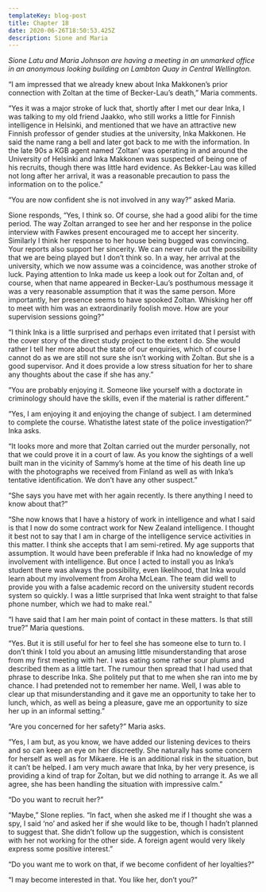 ```yaml
---
templateKey: blog-post
title: Chapter 18
date: 2020-06-26T18:50:53.425Z
description: Sione and Maria
---
```

*Sione Latu and Maria Johnson are having a meeting in an unmarked office in an anonymous looking building on Lambton Quay in Central Wellington.*



“I am impressed that we already knew about Inka Makkonen’s prior connection with Zoltan at the time of Becker-Lau’s death,” Maria comments.



“Yes it was a major stroke of luck that, shortly after I met our dear Inka, I was talking to my old friend Jaakko, who still works a little for Finnish intelligence in Helsinki, and mentioned that we have an attractive new Finnish professor of gender studies at the university, Inka Makkonen. He said the name rang a bell and later got back to me with the information. In the late 90s a KGB agent named ‘Zoltan’ was operating in and around the University of Helsinki and Inka Makkonen was suspected of being one of his recruits, though there was little hard evidence. As Bekker-Lau was killed not long after her arrival, it was a reasonable precaution to pass the information on to the police.”



“You are now confident she is not involved in any way?” asked Maria.



Sione responds, “Yes, I think so. Of course, she had a good alibi for the time period. The way Zoltan arranged to see her and her response in the police interview with Fawkes present encouraged me to accept her sincerity. Similarly I think her response to her house being bugged was convincing. Your reports also support her sincerity. We can never rule out the possibility that we are being played but I don’t think so. In a way, her arrival at the university, which we now assume was a coincidence, was another stroke of luck. Paying attention to Inka made us keep a look out for Zoltan and, of course, when that name appeared in Becker-Lau’s posthumous message it was a very reasonable assumption that it was the same person. More importantly, her presence seems to have spooked Zoltan. Whisking her off to meet with him was an extraordinarily foolish move. How are your supervision sessions going?”



“I think Inka is a little surprised and perhaps even irritated that I persist with the cover story of the direct study project to the extent I do. She would rather I tell her more about the state of our enquiries, which of course I cannot do as we are still not sure she isn’t working with Zoltan. But she is a good supervisor. And it does provide a low stress situation for her to share any thoughts about the case if she has any.”



“You are probably enjoying it. Someone like yourself with a doctorate in criminology should have the skills, even if the material is rather different.”



“Yes, I am enjoying it and enjoying the change of subject. I am determined to complete the course. Whatisthe latest state of the police investigation?” Inka asks.



“It looks more and more that Zoltan carried out the murder personally, not that we could prove it in a court of law. As you know the sightings of a well built man in the vicinity of Sammy’s home at the time of his death line up with the photographs we received from Finland as well as with Inka’s tentative identification. We don’t have any other suspect.”



“She says you have met with her again recently. Is there anything I need to know about that?”



“She now knows that I have a history of work in intelligence and what I said is that I now do some contract work for New Zealand intelligence. I thought it best not to say that I am in charge of the intelligence service activities in this matter. I think she accepts that I am semi-retired. My age supports that assumption. It would have been preferable if Inka had no knowledge of my involvement with intelligence. But once I acted to install you as Inka’s student there was always the possibility, even likelihood, that Inka would learn about my involvement from Aroha McLean. The team did well to provide you with a false academic record on the university student records system so quickly. I was a little surprised that Inka went straight to that false phone number, which we had to make real.”



“I have said that I am her main point of contact in these matters. Is that still true?” Maria questions.



“Yes. But it is still useful for her to feel she has someone else to turn to. I don’t think I told you about an amusing little misunderstanding that arose from my first meeting with her. I was eating some rather sour plums and described them as a little tart. The rumour then spread that I had used that phrase to describe Inka. She politely put that to me when she ran into me by chance. I had pretended not to remember her name. Well, I was able to clear up that misunderstanding and it gave me an opportunity to take her to lunch, which, as well as being a pleasure, gave me an opportunity to size her up in an informal setting.”



“Are you concerned for her safety?” Maria asks.



“Yes, I am but, as you know, we have added our listening devices to theirs and so can keep an eye on her discreetly. She naturally has some concern for herself as well as for Mikaere. He is an additional risk in the situation, but it can’t be helped. I am very much aware that Inka, by her very presence, is providing a kind of trap for Zoltan, but we did nothing to arrange it. As we all agree, she has been handling the situation with impressive calm.”



“Do you want to recruit her?”



“Maybe,” SIone replies. “In fact, when she asked me if I thought she was a spy, I said ‘no’ and asked her if she would like to be, though I hadn’t planned to suggest that. She didn’t follow up the suggestion, which is consistent with her not working for the other side. A foreign agent would very likely express some positive interest.”



“Do you want me to work on that, if we become confident of her loyalties?”



“I may become interested in that. You like her, don’t you?”